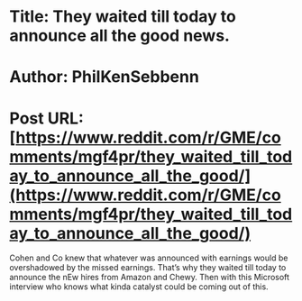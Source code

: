 # Title: They waited till today to announce all the good news.
# Author: PhilKenSebbenn
# Post URL: [https://www.reddit.com/r/GME/comments/mgf4pr/they_waited_till_today_to_announce_all_the_good/](https://www.reddit.com/r/GME/comments/mgf4pr/they_waited_till_today_to_announce_all_the_good/)


Cohen and Co knew that whatever was announced with earnings would be overshadowed by the missed earnings. That’s why they waited till today to announce the nEw hires from Amazon and Chewy. Then with this Microsoft interview who knows what kinda catalyst could be coming out of this.